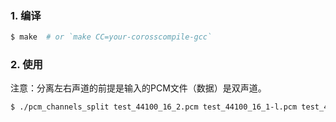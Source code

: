 
### 1. 编译

```bash
$ make 	# or `make CC=your-corosscompile-gcc`
```

### 2. 使用

注意：分离左右声道的前提是输入的PCM文件（数据）是双声道。

```bash
$ ./pcm_channels_split test_44100_16_2.pcm test_44100_16_1-l.pcm test_44100_16_1-r.pcm
```

